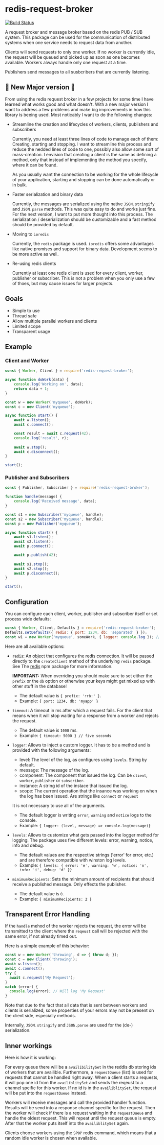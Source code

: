 # redis-request-broker

[![Build Status](https://travis-ci.org/leifb/redis-request-broker.svg?branch=master)](https://travis-ci.org/leifb/redis-request-broker)

A request broker and message broker based on the redis PUB / SUB system. This package can be used for the communication of distributed
systems when one service needs to request data from another.

Clients will send requests to only one worker. If no worker is currently idle, the request will be queued and picked up
as soon as one becomes available. Workers always handle only one request at a time.

Publishers send messages to all susbcribers that are currently listening.

## 🚧 New Major version 🚧

From using the redis request broker in a few projects for some time I have learned what works good and what doesn't. With a new major version I want to address a few problems and make big improvements in how this library is beeing used. Most noticably I want to do the following changes:

 -  Streamline the creation and lifecycles of workers, clients, publishers and subscribers
 
    Currently, you need at least three lines of code to manage each of them: Creating, starting and stopping. I want to streamline this process and reduce the nedded lines of code to one, possibly also allow some sort of mass-creation. I envision that creating a client is the same as defining a method, only that instead of implementing the method you specify, where it can be found.
    
    As you usually want the connection to be working for the whole lifecycle of your application, starting and stopping can be done automatically or in bulk.

  - Faster serialization and binary data
  
    Currently, the messages are serialized using the native `JSON.stringify` and `JSON.parse` methods. This was quite easy to do and works just fine. For the next version, I want to put more thought into this process. The serialization / deserialization should be customizable and a fast method should be provided by default.
    
  - Moving to `ioredis`
  
    Currently, the `redis` package is used. `ioredis` offers some advantages like native promises and support for binary data. Development seems to be more active as well.

  - Re-using redis clients
  
    Currently at least one redis client is used for every client, worker, publisher or subscriber. This is not a problem when you only use a few of thoes, but may cause issues for larger projects.

## Goals

 - Simple to use
 - Thread safe 
 - Allow multiple parallel workers and clients
 - Limited scope
 - Transparent usage
 
## Example

### Client and Worker

```js
const { Worker, Client } = require('redis-request-broker');

async function doWork(data) {
    console.log('Working on', data);
    return data + 1;
}

const w = new Worker('myqueue', doWork);
const c = new Client('myqueue');

async function start() {
    await w.listen();
    await c.connect();

    const result = await c.request(42);
    console.log('result', r);
    
    await w.stop();
    await c.disconnect();
}

start();
```

### Publisher and Subscribers

```js
const { Publisher, Subscriber } = require('redis-request-broker');

function handle(message) {
    console.log('Received message', data);
}

const s1 = new Subscriber('myqueue', handle);
const s2 = new Subscriber('myqueue', handle);
const p = new Publisher('myqueue');

async function start() {
    await s1.listen();
    await s2.listen();
    await p.connect();

    await p.publish(42);
    
    await s1.stop();
    await s2.stop();
    await p.disconnect();
}

start();
```

## Configuration

You can configure each client, worker, publisher and subscriber itself or set process wide defaults:

```js
const { Worker, Client, Defaults } = require('redis-request-broker');
Defaults.setDefaults({ redis: { port: 1234, db: 'separated' } });
const w1 = new Worker('myqueue', someWork, { logger: console.log }); // Options will be merged
```

Here are all available options:

 - `redis`: An object that configures the redis connection. It will be passed
   directly to the `createClient` method of the underlying `redis` package. See
   The [redis](https://www.npmjs.com/package/redis#options-object-properties) npm
   package for more information.
   
   **IMPORTANT:** When overriding you should make sure to set either the `prefix`
   or the `db` option or otherwise your keys might get mixed up with other stuff
   in the database!
    
     - The default value is `{ prefix: 'rrb:' }`.
     - Example: `{ port: 1234, db: 'myapp' }`
     
 - `timeout`: A timeout in ms after which a request fails. For the client that means
    when it will stop waiting for a response from a worker and rejects the request.
    
     - The default value is `1000` ms.
     - Example: `{ timeout: 5000 } // five seconds`
  
 - `logger`: Allows to inject a custom logger. It has to be a method and is provided with the following arguments:
 
     - level: The level of the log, as configures using `levels`. String by default.
     - message: The message of the log.
     - component: The component that issued the log. Can be `client`, `worker`, `publisher` or `subscriber`.
     - instance: A string id of the instace that issued the log.
     - scope: The current operation that the insance was working on when the log has been issued. Are strings like `connect` or `request`
    
    It is not necessary to use all of the arguments.
  
     - The default logger is writing `error`, `warning` and `notice` logs to the console.
     - Example: `{ logger: (level, message) => console.log(message)}`
  
 - `levels`: Allows to customize what gets passed into the logger method for logging.
   The package uses five different levels: error, warning, notice, info and debug.
    
    - The default values are the respective strings ('error' for error, etc.) and
      are therefore compatible with winston log levels.
    - Example: `{ levels: { error: 'e', warning: 'w', notice: 'n', info: 'i', debug: 'd' }}`

 - `minimumRecipients`: Sets the minimum amount of recipients that should receive 
    a published message. Only effects the publisher.
  
    - The default value is `0`.
    - Example: `{ minimumRecipients: 2 }`
  

## Transparent Error Handling

If the `handle` mehod of the worker rejects the request, the error will be transmitted to the
client where the `reqeust` call will be rejected with the same error, if not already timed out.

Here is a simple example of this behavior:

```js
const w = new Worker('throwing', d => { throw d; });
const c = new Client('throwing');
await w.listen();
await c.connect();
try {
  await c.request('My Request');
}
catch (error) {
  console.log(error); // Will log 'My Request'
}
```

Note that due to the fact that all data that is sent between workers and clients is serialized,
some properties of your errors may not be present on the client side, especially methods.

Internally, `JSON.stringify` and `JSON.parse` are used for the (de-) serialization.

## Inner workings

Here is how it is working:

For every queue there will be a `availibilitySet` in the reddis db storing ids of workers that are availible.  Furthermore, a `requestQueue` (list) is used for requests that cannot be handled right away. When a client starts a requests, it will pop one id from the `availiblitySet` and sends the reqeust to a channel spcific for this worker. If no id is in the `availiblitySet`, the request will be put into the `requestQueue` instead.
 
Workers will receive messages and call the provided handler function. Results will be send into a response channel specific for the request. Then the worker will check if there is a request waiting in the `requestQueue` and handle the oldest request. This will repeat until the request queue is empty. After that the worker puts itself into the `availiblitySet` again.

Clients choose workers using the `SPOP` redis command, which means that a random idle worker is chosen when available.
